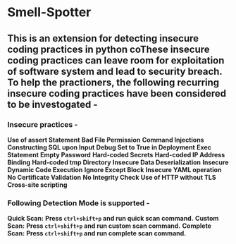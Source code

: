 # Smell-Spotter

## This is an extension for detecting insecure coding practices in python coThese insecure coding practices can leave room for exploitation of software system and lead to security breach. To help the practioners, the following recurring insecure coding practices have been considered to be investogated - 

### Insecure practices -

**Use of assert Statement**
**Bad File Permission**
**Command Injections**
**Constructing SQL upon Input**
**Debug Set to True in Deployment**
**Exec Statement**
**Empty Password**
**Hard-coded Secrets**
**Hard-coded IP Address Binding**
**Hard-coded tmp Directory**
**Insecure Data Deserialization**
**Insecure Dynamic Code Execution**
**Ignore Except Block**
**Insecure YAML operation**
**No Certificate Validation**
**No Integrity Check**
**Use of HTTP without TLS**
**Cross-site scripting**

### Following Detection Mode is supported - 
**Quick Scan:** **Press `ctrl+shift+p` and run **quick scan** command.**
**Custom Scan:** **Press `ctrl+shift+p` and run **custom scan** command.**
**Complete Scan:** **Press `ctrl+shift+p` and run **complete scan** command.**
